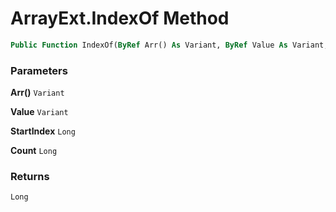 # ArrayExt.IndexOf Method

```vb
Public Function IndexOf(ByRef Arr() As Variant, ByRef Value As Variant, ByVal StartIndex As Long, ByVal Count As Long) As Long
```

### Parameters

**Arr()** `Variant` <br>


**Value** `Variant` <br>


**StartIndex** `Long` <br>


**Count** `Long` <br>


### Returns

`Long` <br>


